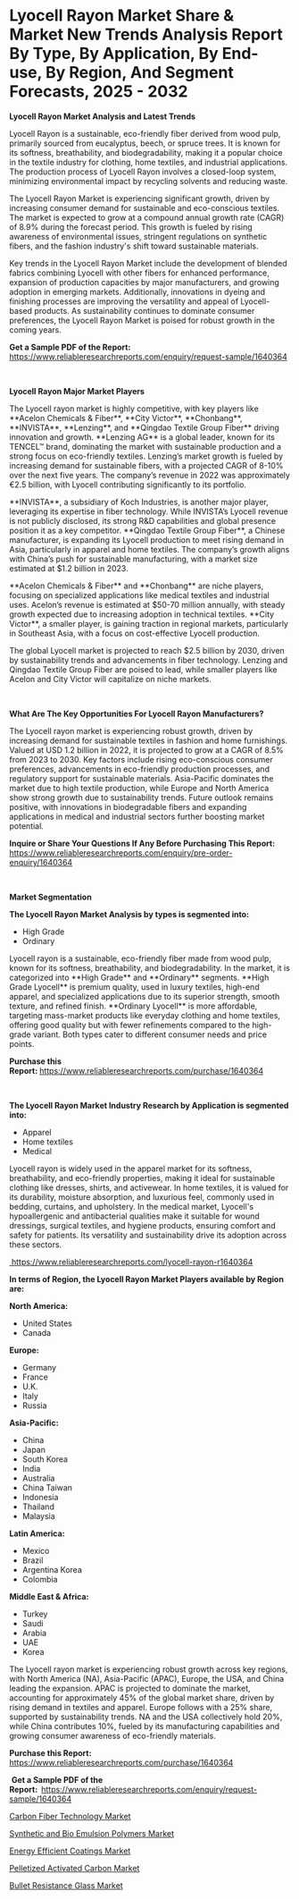 <p><h1>Lyocell Rayon Market Share & Market New Trends Analysis Report By Type, By Application, By End-use, By Region, And Segment Forecasts, 2025 - 2032</h1></p><p><strong>Lyocell Rayon Market Analysis and Latest Trends</strong></p>
<p><p>Lyocell Rayon is a sustainable, eco-friendly fiber derived from wood pulp, primarily sourced from eucalyptus, beech, or spruce trees. It is known for its softness, breathability, and biodegradability, making it a popular choice in the textile industry for clothing, home textiles, and industrial applications. The production process of Lyocell Rayon involves a closed-loop system, minimizing environmental impact by recycling solvents and reducing waste.</p><p>The Lyocell Rayon Market is experiencing significant growth, driven by increasing consumer demand for sustainable and eco-conscious textiles. The market is expected to grow at a compound annual growth rate (CAGR) of 8.9% during the forecast period. This growth is fueled by rising awareness of environmental issues, stringent regulations on synthetic fibers, and the fashion industry's shift toward sustainable materials.</p><p>Key trends in the Lyocell Rayon Market include the development of blended fabrics combining Lyocell with other fibers for enhanced performance, expansion of production capacities by major manufacturers, and growing adoption in emerging markets. Additionally, innovations in dyeing and finishing processes are improving the versatility and appeal of Lyocell-based products. As sustainability continues to dominate consumer preferences, the Lyocell Rayon Market is poised for robust growth in the coming years.</p></p>
<p><strong>Get a Sample PDF of the Report:&nbsp;</strong> <a href="https://www.reliableresearchreports.com/enquiry/request-sample/1640364?utm_campaign=118&utm_medium=2&utm_source=Github&utm_content=ia&utm_term=25012025&utm_id=lyocell-rayon">https://www.reliableresearchreports.com/enquiry/request-sample/1640364</a></p>
<p>&nbsp;</p>
<p><strong>Lyocell Rayon Major Market Players</strong></p>
<p><p>The Lyocell rayon market is highly competitive, with key players like **Acelon Chemicals & Fiber**, **City Victor**, **Chonbang**, **INVISTA**, **Lenzing**, and **Qingdao Textile Group Fiber** driving innovation and growth. **Lenzing AG** is a global leader, known for its TENCEL™ brand, dominating the market with sustainable production and a strong focus on eco-friendly textiles. Lenzing’s market growth is fueled by increasing demand for sustainable fibers, with a projected CAGR of 8-10% over the next five years. The company’s revenue in 2022 was approximately €2.5 billion, with Lyocell contributing significantly to its portfolio.</p><p>**INVISTA**, a subsidiary of Koch Industries, is another major player, leveraging its expertise in fiber technology. While INVISTA’s Lyocell revenue is not publicly disclosed, its strong R&D capabilities and global presence position it as a key competitor. **Qingdao Textile Group Fiber**, a Chinese manufacturer, is expanding its Lyocell production to meet rising demand in Asia, particularly in apparel and home textiles. The company’s growth aligns with China’s push for sustainable manufacturing, with a market size estimated at $1.2 billion in 2023.</p><p>**Acelon Chemicals & Fiber** and **Chonbang** are niche players, focusing on specialized applications like medical textiles and industrial uses. Acelon’s revenue is estimated at $50-70 million annually, with steady growth expected due to increasing adoption in technical textiles. **City Victor**, a smaller player, is gaining traction in regional markets, particularly in Southeast Asia, with a focus on cost-effective Lyocell production.</p><p>The global Lyocell market is projected to reach $2.5 billion by 2030, driven by sustainability trends and advancements in fiber technology. Lenzing and Qingdao Textile Group Fiber are poised to lead, while smaller players like Acelon and City Victor will capitalize on niche markets.</p></p>
<p>&nbsp;</p>
<p><strong>What Are The Key Opportunities For Lyocell Rayon Manufacturers?</strong></p>
<p><p>The Lyocell rayon market is experiencing robust growth, driven by increasing demand for sustainable textiles in fashion and home furnishings. Valued at USD 1.2 billion in 2022, it is projected to grow at a CAGR of 8.5% from 2023 to 2030. Key factors include rising eco-conscious consumer preferences, advancements in eco-friendly production processes, and regulatory support for sustainable materials. Asia-Pacific dominates the market due to high textile production, while Europe and North America show strong growth due to sustainability trends. Future outlook remains positive, with innovations in biodegradable fibers and expanding applications in medical and industrial sectors further boosting market potential.</p></p>
<p><strong>Inquire or Share Your Questions If Any Before Purchasing This Report:</strong> <a href="https://www.reliableresearchreports.com/enquiry/pre-order-enquiry/1640364?utm_campaign=118&utm_medium=2&utm_source=Github&utm_content=ia&utm_term=25012025&utm_id=lyocell-rayon">https://www.reliableresearchreports.com/enquiry/pre-order-enquiry/1640364</a></p>
<p>&nbsp;</p>
<p><strong>Market Segmentation</strong></p>
<p><strong>The Lyocell Rayon Market Analysis by types is segmented into:</strong></p>
<p><ul><li>High Grade</li><li>Ordinary</li></ul></p>
<p><p>Lyocell rayon is a sustainable, eco-friendly fiber made from wood pulp, known for its softness, breathability, and biodegradability. In the market, it is categorized into **High Grade** and **Ordinary** segments. **High Grade Lyocell** is premium quality, used in luxury textiles, high-end apparel, and specialized applications due to its superior strength, smooth texture, and refined finish. **Ordinary Lyocell** is more affordable, targeting mass-market products like everyday clothing and home textiles, offering good quality but with fewer refinements compared to the high-grade variant. Both types cater to different consumer needs and price points.</p></p>
<p><strong>Purchase this Report:&nbsp;</strong><a href="https://www.reliableresearchreports.com/purchase/1640364?utm_campaign=118&utm_medium=2&utm_source=Github&utm_content=ia&utm_term=25012025&utm_id=lyocell-rayon">https://www.reliableresearchreports.com/purchase/1640364</a></p>
<p>&nbsp;</p>
<p><strong>The Lyocell Rayon Market Industry Research by Application is segmented into:</strong></p>
<p><ul><li>Apparel</li><li>Home textiles</li><li>Medical</li></ul></p>
<p><p>Lyocell rayon is widely used in the apparel market for its softness, breathability, and eco-friendly properties, making it ideal for sustainable clothing like dresses, shirts, and activewear. In home textiles, it is valued for its durability, moisture absorption, and luxurious feel, commonly used in bedding, curtains, and upholstery. In the medical market, Lyocell's hypoallergenic and antibacterial qualities make it suitable for wound dressings, surgical textiles, and hygiene products, ensuring comfort and safety for patients. Its versatility and sustainability drive its adoption across these sectors.</p></p>
<p><a href="https://www.reliableresearchreports.com/lyocell-rayon-r1640364?utm_campaign=118&utm_medium=2&utm_source=Github&utm_content=ia&utm_term=25012025&utm_id=lyocell-rayon">&nbsp;https://www.reliableresearchreports.com/lyocell-rayon-r1640364</a></p>
<p><strong>In terms of Region, the Lyocell Rayon Market Players available by Region are:</strong></p>
<p>
    <p> <strong> North America: </strong>
        <ul>
            <li>United States</li>
            <li>Canada</li>
        </ul>
        </p> 
    <p> <strong> Europe: </strong>
        <ul>
            <li>Germany</li>
            <li>France</li>
            <li>U.K.</li>
            <li>Italy</li>
            <li>Russia</li>
        </ul>
        </p> 
    <p> <strong> Asia-Pacific: </strong>
        <ul>
            <li>China</li>
            <li>Japan</li>
            <li>South Korea</li>
            <li>India</li>
            <li>Australia</li>
            <li>China Taiwan</li>
            <li>Indonesia</li>
            <li>Thailand</li>
            <li>Malaysia</li>
        </ul>
        </p> 
    <p> <strong> Latin America: </strong>
        <ul>
            <li>Mexico</li>
            <li>Brazil</li>
            <li>Argentina Korea</li>
            <li>Colombia</li>
        </ul>
        </p> 
    <p> <strong> Middle East & Africa: </strong>
        <ul>
            <li>Turkey</li>
            <li>Saudi</li>
            <li>Arabia</li>
            <li>UAE</li>
            <li>Korea</li>
        </ul>
    </p>
    </p>
<p><p>The Lyocell rayon market is experiencing robust growth across key regions, with North America (NA), Asia-Pacific (APAC), Europe, the USA, and China leading the expansion. APAC is projected to dominate the market, accounting for approximately 45% of the global market share, driven by rising demand in textiles and apparel. Europe follows with a 25% share, supported by sustainability trends. NA and the USA collectively hold 20%, while China contributes 10%, fueled by its manufacturing capabilities and growing consumer awareness of eco-friendly materials.</p></p>
<p><strong>Purchase this Report: </strong><a href="https://www.reliableresearchreports.com/purchase/1640364?utm_campaign=118&utm_medium=2&utm_source=Github&utm_content=ia&utm_term=25012025&utm_id=lyocell-rayon">https://www.reliableresearchreports.com/purchase/1640364</a></p>
<p>&nbsp;<strong>Get a Sample PDF of the Report:&nbsp;&nbsp;</strong><a href="https://www.reliableresearchreports.com/enquiry/request-sample/1640364?utm_campaign=118&utm_medium=2&utm_source=Github&utm_content=ia&utm_term=25012025&utm_id=lyocell-rayon">https://www.reliableresearchreports.com/enquiry/request-sample/1640364</a></p>
<p><strong></strong></p>
<p><p><a href="https://github.com/lizamflotow/Market-Research-Report-List-1/blob/main/carbon-fiber-technology-market.md?utm_campaign=118&utm_medium=2&utm_source=Github&utm_content=ia&utm_term=25012025&utm_id=lyocell-rayon">Carbon Fiber Technology Market</a></p><p><a href="https://github.com/tambraunrue691969/Market-Research-Report-List-1/blob/main/synthetic-and-bio-emulsion-polymers-market.md?utm_campaign=118&utm_medium=2&utm_source=Github&utm_content=ia&utm_term=25012025&utm_id=lyocell-rayon">Synthetic and Bio Emulsion Polymers Market</a></p><p><a href="https://github.com/jeastefanowicz7816/Market-Research-Report-List-1/blob/main/energy-efficient-coatings-market.md?utm_campaign=118&utm_medium=2&utm_source=Github&utm_content=ia&utm_term=25012025&utm_id=lyocell-rayon">Energy Efficient Coatings Market</a></p><p><a href="https://github.com/siobhanbusker813/Market-Research-Report-List-1/blob/main/pelletized-activated-carbon-market.md?utm_campaign=118&utm_medium=2&utm_source=Github&utm_content=ia&utm_term=25012025&utm_id=lyocell-rayon">Pelletized Activated Carbon Market</a></p><p><a href="https://github.com/oslieselotte2192/Market-Research-Report-List-1/blob/main/bullet-resistance-glass-market.md?utm_campaign=118&utm_medium=2&utm_source=Github&utm_content=ia&utm_term=25012025&utm_id=lyocell-rayon">Bullet Resistance Glass Market</a></p></p>